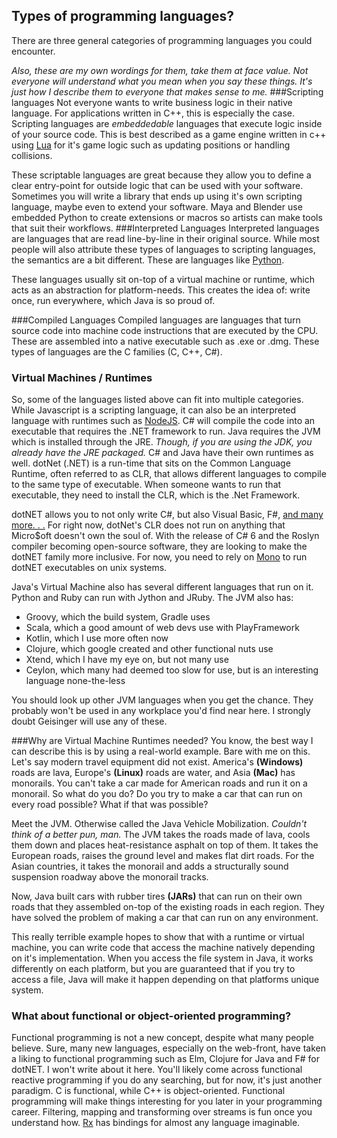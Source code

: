 ## Types of programming languages?
There are three general categories of programming languages you could encounter.

*Also, these are my own wordings for them, take them at face value. Not everyone will understand what you mean when you say these things. It's just how I describe them to everyone that makes sense to me.*
###Scripting languages
Not everyone wants to write business logic in their native language. For applications written in C++, this is especially the case. Scripting languages are *embeddedable* languages that execute logic inside of your source code. This is best described as a game engine written in c++ using [Lua](https://www.lua.org/) for it's game logic such as updating positions or handling collisions.

These scriptable languages are great because they allow you to define a clear entry-point for outside logic that can be used with your software. Sometimes you will write a library that ends up using it's own scripting language, maybe even to extend your software. Maya and Blender use embedded Python to create extensions or macros so artists can make tools that suit their workflows.
###Interpreted Languages
Interpreted languages are languages that are read line-by-line in their original source. While most people will also attribute these types of languages to scripting languages, the semantics are a bit different. These are languages like [Python](https://www.python.org/). 

These languages usually sit on-top of a virtual machine or runtime, which acts as an abstraction for platform-needs. This creates the idea of: write once, run everywhere, which Java is so proud of.

###Compiled Languages
Compiled languages are languages that turn source code into machine code instructions that are executed by the CPU. These are assembled into a native executable such as .exe or .dmg. These types of languages are the C families (C, C++, C#).

### Virtual Machines / Runtimes
So, some of the languages listed above can fit into multiple categories. While Javascript is a scripting language, it can also be an interpreted language with runtimes such as [NodeJS](https://nodejs.org/en/). C# will compile the code into an executable that requires the .NET framework to run. Java requires the JVM which is installed through the JRE. *Though, if you are using the JDK, you already have the JRE packaged.* C# and Java have their own runtimes as well. dotNet (.NET) is a run-time that sits on the Common Language Runtime, often referred to as CLR, that allows different languages to compile to the same type of executable. When someone wants to run that executable, they need to install the CLR, which is the .Net Framework. 

dotNET allows you to not only write C#, but also Visual Basic, F#, [and many more. . .](https://en.wikipedia.org/wiki/List_of_CLI_languages) For right now, dotNet's CLR does not run on anything that Micro$oft doesn't own the soul of. With the release of C# 6 and the Roslyn compiler becoming open-source software, they are looking to make the dotNET family more inclusive. For now, you need to rely on [Mono](http://www.mono-project.com/) to run dotNET executables on unix systems.

Java's Virtual Machine also has several different languages that run on it. Python and Ruby can run with Jython and JRuby. The JVM also has:

- Groovy, which the build system, Gradle uses
- Scala, which a good amount of web devs use with PlayFramework
- Kotlin, which I use more often now
- Clojure, which google created and other functional nuts use
- Xtend, which I have my eye on, but not many use
- Ceylon, which many had deemed too slow for use, but is an interesting language none-the-less

You should look up other JVM languages when you get the chance. They probably won't be used in any workplace you'd find near here. I strongly doubt Geisinger will use any of these.

###Why are Virtual Machine Runtimes needed?
You know, the best way I can describe this is by using a real-world example. Bare with me on this. Let's say modern travel equipment did not exist. America's **(Windows)** roads are lava, Europe's **(Linux)** roads are water, and Asia **(Mac)** has monorails. You can't take a car made for American roads and run it on a monorail. So what do you do? Do you try to make a car that can run on every road possible? What if that was possible?

Meet the JVM. Otherwise called the Java Vehicle Mobilization. *Couldn't think of a better pun, man.* The JVM takes the roads made of lava, cools them down and places heat-resistance asphalt on top of them. It takes the European roads, raises the ground level and makes flat dirt roads. For the Asian countries, it takes the monorail and adds a structurally sound suspension roadway above the monorail tracks.

Now, Java built cars with rubber tires **(JARs)** that can run on their own roads that they assembled on-top of the existing roads in each region. They have solved the problem of making a car that can run on any environment.

This really terrible example hopes to show that with a runtime or virtual machine, you can write code that access the machine natively depending on it's implementation. When you access the file system in Java, it works differently on each platform, but you are guaranteed that if you try to access a file, Java will make it happen depending on that platforms unique system.

### What about functional or object-oriented programming?
Functional programming is not a new concept, despite what many people believe. Sure, many new languages, especially on the web-front, have taken a liking to functional programming such as Elm, Clojure for Java and F# for dotNET. I won't write about it here. You'll likely come across functional reactive programming if you do any searching, but for now, it's just another paradigm. C is functional, while C++ is object-oriented. Functional programming will make things interesting for you later in your programming career. Filtering, mapping and transforming over streams is fun once you understand how. [Rx](http://reactivex.io/) has bindings for almost any language imaginable.
